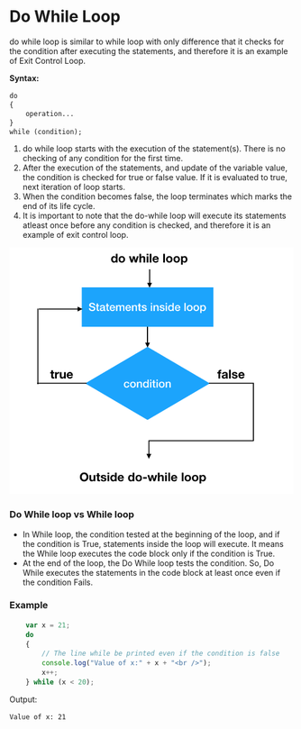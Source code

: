 # Do While Loop

do while loop is similar to while loop with only difference that it checks for the condition after executing the statements, and therefore it is an example of Exit Control Loop.

**Syntax:**

```
do
{
    operation...
}
while (condition);

```

1. do while loop starts with the execution of the statement(s). There is no checking of any condition for the first time.
2. After the execution of the statements, and update of the variable value, the
condition is checked for true or false value. If it is evaluated to
true, next iteration of loop starts.
3. When the condition becomes false, the loop terminates which marks the end of its life cycle.
4. It is important to note that the do-while loop will execute its statements atleast once before any condition is checked, and therefore it is an
example of exit control loop.

![Do while loop control flow diagram](Do_while_1.png)

### Do While loop vs While loop

- In While loop, the condition tested at the beginning of the
loop, and if the condition is True, statements inside the loop will
execute. It means the While loop executes the code block only if the
condition is True.
- At the end of the loop, the Do While
loop tests the condition. So, Do While executes the statements in the
code block at least once even if the condition Fails.

### Example

```jsx
    var x = 21;
    do 
    {
        // The line while be printed even if the condition is false
        console.log("Value of x:" + x + "<br />");
        x++;
    } while (x < 20);
```

Output:

```
Value of x: 21

```
